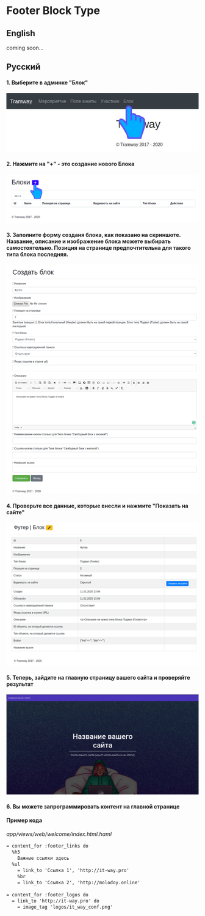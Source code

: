 # Footer Block Type

## English

coming soon...

## Русский

#### 1. Выберите в админке "Блок"
![admin-1](https://raw.githubusercontent.com/ulmic/tramway-dev/develop/tramway-landing/docs/header/admin-1.png)

#### 2. Нажмите на "+" - это создание нового Блока
![admin-2](https://raw.githubusercontent.com/ulmic/tramway-dev/develop/tramway-landing/docs/header/admin-2.png)

#### 3. Заполните форму созданя блока, как показано на скриншоте. Название, описание и изображение блока можете выбирать самостоятельно. Позиция на странице предпочтительна для такого типа блока последняя.
![admin-3](https://raw.githubusercontent.com/ulmic/tramway-dev/develop/tramway-landing/docs/footer/admin-1.png)

#### 4. Проверьте все данные, которые внесли и нажмите "Показать на сайте"
![admin-4](https://raw.githubusercontent.com/ulmic/tramway-dev/develop/tramway-landing/docs/footer/admin-2.png)

#### 5. Теперь, зайдите на главную страницу вашего сайта и проверяйте результат

![admin-5](https://raw.githubusercontent.com/ulmic/tramway-dev/develop/tramway-landing/docs/header/admin-5.png)

#### 6. Вы можете запрограммировать контент на главной странице

#### Пример кода

*app/views/web/welcome/index.html.haml*

```haml
= content_for :footer_links do
  %h5
    Важные ссылки здесь
  %ul
    = link_to 'Ссылка 1', 'http://it-way.pro'
    %br
    = link_to 'Ссылка 2', 'http://molodoy.online'

= content_for :footer_logos do
  = link_to 'http://it-way.pro' do
    = image_tag 'logos/it_way_conf.png'
```
